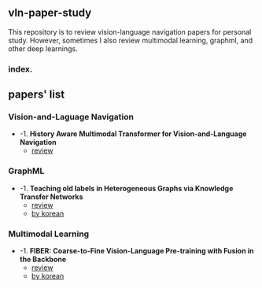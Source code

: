 ## vln-paper-study
This repository is to review vision-language navigation papers for personal study.
However, sometimes I also review multimodal learning, graphml, and other deep learnings. 

### index.


## papers' list
### Vision-and-Laguage Navigation
* -1. **History Aware Multimodal Transformer for Vision-and-Language Navigation**
   * [review](https://github.com/blossominkyung/vln-paper-study/issues/2)


### GraphML
* -1. **Teaching old labels in Heterogeneous Graphs via Knowledge Transfer Networks**
   * [review](https://github.com/blossominkyung/vln-paper-study/issues/4)
   * [by korean](https://www.blossominkyung.com/deeplearning/ktn)

  
### Multimodal Learning
* -1. **FIBER: Coarse-to-Fine Vision-Language Pre-training with Fusion in the Backbone**
   * [review](https://github.com/blossominkyung/vln-paper-study/issues/3)
   * [by korean](https://www.blossominkyung.com/deeplearning/fiber)
